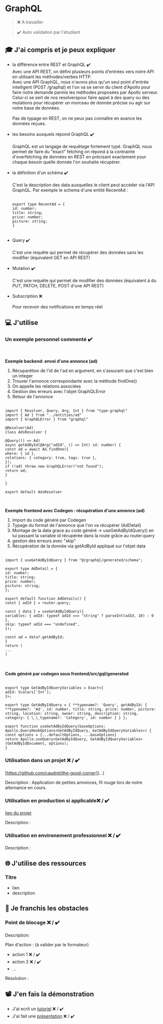 # GraphQL

> ❌ A travailler

> ✔️ Auto validation par l'étudiant

## 🎓 J'ai compris et je peux expliquer

- la différence entre REST et GraphQL ✔️ <br/>
  Avec une API REST, on défini plusieurs points d'entrées vers notre API en utilisant les méthodes/verbes HTTP.<br/>
  Avec une API GraphQL, nous n'avons plus qu'un seul point d'entrée intelligent (POST /graphql) et l'on va se servir du client d'Apollo pour faire notre demande parmis les méthodes proposées par Apollo serveur. Celui-ci se sert de nos resolverspour faire appel à des query ou des mutations pour récupérer un morceau de donnée précise ou agir sur notre base de données.<br />
  <br />
  Pas de typage en REST, on ne peux pas connaître en avance les données reçues.<br />
  <br/>
- les besoins auxquels répond GraphQL ✔️ <br/> <br />
  GraphQL est un langage de requêtage fortement typé. GraphQL nous permet de faire du "exact" fetching on répond à la contrainte d'overfetching de données en REST en précisant exactement pour chaque besoin quelle donnée l'on souhaite récupérer.
  <br/><br />
- la définition d'un schéma ✔️ <br/><br />
  C'est la description des data auxquelles le client peut accéder via l'API GraphQL. Par exemple le schema d'une entité RecentAd : <br/><br />
  ```
  export type RecentAd = {
  id: number;
  title: string;
  price: number;
  picture: string;
  }
  ```
  <br />
- Query ✔️ <br/><br />
  C'est une requête qui permet de récupérer des données sans les modifier (équivalent GET en API REST) <br/><br />
- Mutation ✔️ <br/><br />
  C'est une requête qui permet de modifier des données (équivalent à du PUT, PATCH, DELETE, POST d'une API REST)
  <br/><br />
- Subscription ❌ <br/><br />
  Pour recevoir des notifications en temps réel
  <br/>

## 💻 J'utilise

### Un exemple personnel commenté ✔️

<br />

**Exemple backend: envoi d'une annonce (ad)**
<br />

1. Récuparétion de l'id de l'ad en argument, en s'assurant que c'est bien un integer<br/>
2. Trouver l'annonce correspondante avec la méthode findOne()<br/>
3. On appelle les relations associées<br/>
4. Gestion des erreurs avec l'objet GraphQLError<br/>
5. Retour de l'annonce<br/>
   <br />

```
import { Resolver, Query, Arg, Int } from "type-graphql"
import { Ad } from "../entities/ad"
import { GraphQLError } from "graphql"

@Resolver(Ad)
class AdsResolver {

@Query(() => Ad)
async getAdById(@Arg("adId", () => Int) id: number) {
const ad = await Ad.findOne({
where: { id },
relations: { category: true, tags: true },
});
if (!ad) throw new GraphQLError("not found");
return ad;
}

}

export default AdsResolver
```

<br />

**Exemple frontend avec Codegen : récupération d'une annonce (ad)**
<br />

1. Import du code généré par Codegen<br />
2. Typage du format de l'annonce que l'on va récupérer (AdDetail)<br />
3. Montage de la data grace au code généré -> useGetAdByIdQuery() en lui passant la variable id récupérée dans la route grâce au router.query<br />
4. gestion des erreurs avec "skip"<br />
5. Récupération de la donnée via getAdById appliqué sur l'objet data<br />
   <br />

```
import { useGetAdByIdQuery } from "@/graphql/generated/schema";

export type AdDetail = {
id: number;
title: string;
price: number;
picture: string;
};

export default function AdDetails() {
const { adId } = router.query;

const { data } = useGetAdByIdQuery({
variables: { adId: typeof adId === "string" ? parseInt(adId, 10) : 0 },
skip: typeof adId === "undefined",
});

const ad = data?.getAdById;
}
return (
...
)
```

<br /><br />
**Code généré par codegen sous frontend/src/gql/generated**
<br /><br />

```
export type GetAdByIdQueryVariables = Exact<{
adId: Scalars['Int'];
}>;

export type GetAdByIdQuery = { **typename?: 'Query', getAdById: { **typename?: 'Ad', id: number, title: string, price: number, picture: string, location: string, owner: string, description: string, category: { \_\_typename?: 'Category', id: number } } };

export function useGetAdByIdQuery(baseOptions: Apollo.QueryHookOptions<GetAdByIdQuery, GetAdByIdQueryVariables>) {
const options = {...defaultOptions, ...baseOptions}
return Apollo.useQuery<GetAdByIdQuery, GetAdByIdQueryVariables>(GetAdByIdDocument, options);
}
```

### Utilisation dans un projet ❌ / ✔️

[https://github.com/caudrel/the-good-corner](...)

Description : Application de petites annonces, fil rouge lors de notre alternance en cours.

### Utilisation en production si applicable❌ / ✔️

[lien du projet](...)

Description :

### Utilisation en environement professionnel ❌ / ✔️

Description :

## 🌐 J'utilise des ressources

### Titre

- lien
- description

## 🚧 Je franchis les obstacles

### Point de blocage ❌ / ✔️

Description:

Plan d'action : (à valider par le formateur)

- action 1 ❌ / ✔️
- action 2 ❌ / ✔️
- ...

Résolution :

## 📽️ J'en fais la démonstration

- J'ai ecrit un [tutoriel](...) ❌ / ✔️
- J'ai fait une [présentation](...) ❌ / ✔️

```

```

```

```

```

```
